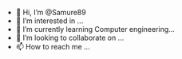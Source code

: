 - 👋 Hi, I’m @Samure89
- 👀 I’m interested in ...
- 🌱 I’m currently learning Computer engineering...
- 💞️ I’m looking to collaborate on ...
- 📫 How to reach me ...

<!---
Samure89/Samure89 is a ✨ special ✨ repository because its `README.md` (this file) appears on your GitHub profile.
You can click the Preview link to take a look at your changes.
--->
